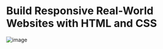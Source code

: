 # Build Responsive Real-World Websites with HTML and CSS <br>

![image](https://github.com/MucahidDeveloper/Kalbonyan-Elmarsos/assets/127043807/fdb82caa-85f1-457e-8bbc-769de242d1a0)
